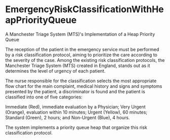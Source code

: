 # EmergencyRiskClassificationWithHeapPriorityQueue
A Manchester Triage System (MTS)'s Implementation of a Heap Priority Queue

The reception of the patient in the emergency service must be performed by a risk classification protocol,
aiming to prioritize the care according to the severity of the case. Among the existing risk classification protocols,
the Manchester Triage System (MTS) created in England, stands out as it determines the level of urgency of each patient.

The nurse responsible for the classification selects the most appropriate flow chart for the main complaint,
medical history and signs and symptoms presented by the patient,
a discriminator is found and the patient is classified into one of five categories: 

Immediate (Red), immediate evaluation by a Physician;
Very Urgent (Orange), evaluation within 10 minutes;
Urgent (Yellow), 60 minutes;
Standard (Green), 2 hours;
and Non-Urgent (Blue), 4 hours.

The system implements a priority queue heap that organize this risk classification protocol.

